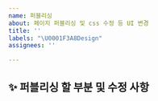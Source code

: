 ```yaml
---
name: 퍼블리싱
about: 페이지 퍼블리싱 및 css 수정 등 UI 변경
title: ''
labels: "\U0001F3A8Design"
assignees: ''

---
```


## ✨ 퍼블리싱 할 부분 및 수정 사항

<br>
